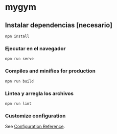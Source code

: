 # mygym

## Instalar dependencias [necesario]
```
npm install
```

### Ejecutar en el navegador
```
npm run serve
```

### Compiles and minifies for production
```
npm run build
```

### Lintea y arregla los archivos
```
npm run lint
```

### Customize configuration
See [Configuration Reference](https://cli.vuejs.org/config/).
